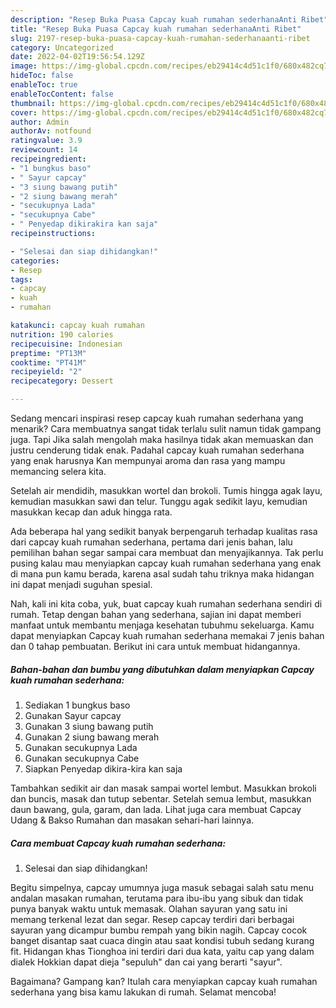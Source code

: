 ```yaml
---
description: "Resep Buka Puasa Capcay kuah rumahan sederhanaAnti Ribet"
title: "Resep Buka Puasa Capcay kuah rumahan sederhanaAnti Ribet"
slug: 2197-resep-buka-puasa-capcay-kuah-rumahan-sederhanaanti-ribet
category: Uncategorized
date: 2022-04-02T19:56:54.129Z
image: https://img-global.cpcdn.com/recipes/eb29414c4d51c1f0/680x482cq70/capcay-kuah-rumahan-sederhana-foto-resep-utama.jpg
hideToc: false
enableToc: true
enableTocContent: false
thumbnail: https://img-global.cpcdn.com/recipes/eb29414c4d51c1f0/680x482cq70/capcay-kuah-rumahan-sederhana-foto-resep-utama.jpg
cover: https://img-global.cpcdn.com/recipes/eb29414c4d51c1f0/680x482cq70/capcay-kuah-rumahan-sederhana-foto-resep-utama.jpg
author: Admin
authorAv: notfound
ratingvalue: 3.9
reviewcount: 14
recipeingredient:
- "1 bungkus baso"
- " Sayur capcay"
- "3 siung bawang putih"
- "2 siung bawang merah"
- "secukupnya Lada"
- "secukupnya Cabe"
- " Penyedap dikirakira kan saja"
recipeinstructions:

- "Selesai dan siap dihidangkan!"
categories:
- Resep
tags:
- capcay
- kuah
- rumahan

katakunci: capcay kuah rumahan 
nutrition: 190 calories
recipecuisine: Indonesian
preptime: "PT13M"
cooktime: "PT41M"
recipeyield: "2"
recipecategory: Dessert

---
```



Sedang mencari inspirasi resep capcay kuah rumahan sederhana yang menarik? Cara membuatnya sangat tidak terlalu sulit namun tidak gampang juga. Tapi Jika salah mengolah maka hasilnya tidak akan memuaskan dan justru cenderung tidak enak. Padahal capcay kuah rumahan sederhana yang enak harusnya Kan mempunyai aroma dan rasa yang mampu memancing selera kita.


Setelah air mendidih, masukkan wortel dan brokoli. Tumis hingga agak layu, kemudian masukkan sawi dan telur. Tunggu agak sedikit layu, kemudian masukkan kecap dan aduk hingga rata.

Ada beberapa hal yang sedikit banyak berpengaruh terhadap kualitas rasa dari capcay kuah rumahan sederhana, pertama dari jenis bahan, lalu pemilihan bahan segar sampai cara membuat dan menyajikannya. Tak perlu pusing kalau mau menyiapkan capcay kuah rumahan sederhana yang enak di mana pun kamu berada, karena asal sudah tahu triknya maka hidangan ini dapat menjadi suguhan spesial.


Nah, kali ini kita coba, yuk, buat capcay kuah rumahan sederhana sendiri di rumah. Tetap dengan bahan yang sederhana, sajian ini dapat memberi manfaat untuk membantu menjaga kesehatan tubuhmu sekeluarga. Kamu dapat menyiapkan Capcay kuah rumahan sederhana memakai 7 jenis bahan dan 0 tahap pembuatan. Berikut ini cara untuk membuat hidangannya.

<!--inarticleads1-->

##### Bahan-bahan dan bumbu yang dibutuhkan dalam menyiapkan Capcay kuah rumahan sederhana:

1. Sediakan 1 bungkus baso
1. Gunakan  Sayur capcay
1. Gunakan 3 siung bawang putih
1. Gunakan 2 siung bawang merah
1. Gunakan secukupnya Lada
1. Gunakan secukupnya Cabe
1. Siapkan  Penyedap dikira-kira kan saja


Tambahkan sedikit air dan masak sampai wortel lembut. Masukkan brokoli dan buncis, masak dan tutup sebentar. Setelah semua lembut, masukkan daun bawang, gula, garam, dan lada. Lihat juga cara membuat Capcay Udang &amp; Bakso Rumahan dan masakan sehari-hari lainnya. 

<!--inarticleads2-->

##### Cara membuat Capcay kuah rumahan sederhana:


1. Selesai dan siap dihidangkan!

Begitu simpelnya, capcay umumnya juga masuk sebagai salah satu menu andalan masakan rumahan, terutama para ibu-ibu yang sibuk dan tidak punya banyak waktu untuk memasak. Olahan sayuran yang satu ini memang terkenal lezat dan segar. Resep capcay terdiri dari berbagai sayuran yang dicampur bumbu rempah yang bikin nagih. Capcay cocok banget disantap saat cuaca dingin atau saat kondisi tubuh sedang kurang fit. Hidangan khas Tionghoa ini terdiri dari dua kata, yaitu cap yang dalam dialek Hokkian dapat dieja &#34;sepuluh&#34; dan cai yang berarti &#34;sayur&#34;. 

Bagaimana? Gampang kan? Itulah cara menyiapkan capcay kuah rumahan sederhana yang bisa kamu lakukan di rumah. Selamat mencoba!
